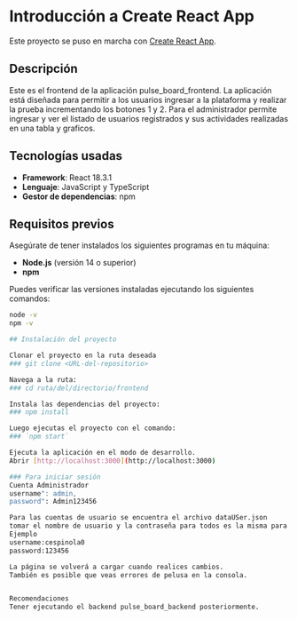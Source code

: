 # Introducción a Create React App

Este proyecto se puso en marcha con [Create React App](https://github.com/facebook/create-react-app).

## Descripción
Este es el frontend de la aplicación pulse_board_frontend. La aplicación está diseñada para permitir a los usuarios ingresar a la plataforma y realizar la prueba incrementando los botones 1 y 2.
Para el administrador permite ingresar y ver el listado de usuarios registrados y sus actividades realizadas en una tabla y graficos.

## Tecnologías usadas
- **Framework**: React 18.3.1
- **Lenguaje**: JavaScript y TypeScript
- **Gestor de dependencias**: npm

## Requisitos previos
Asegúrate de tener instalados los siguientes programas en tu máquina:
- **Node.js** (versión 14 o superior)
- **npm**

Puedes verificar las versiones instaladas ejecutando los siguientes comandos:
```bash
node -v
npm -v

## Instalación del proyecto

Clonar el proyecto en la ruta deseada
### git clone <URL-del-repositorio>

Navega a la ruta:
### cd ruta/del/directorio/frontend

Instala las dependencias del proyecto:
### npm install

Luego ejecutas el proyecto con el comando:
### `npm start`

Ejecuta la aplicación en el modo de desarrollo.
Abrir [http://localhost:3000](http://localhost:3000)

### Para iniciar sesión
Cuenta Administrador
username": admin,
password": Admin123456

Para las cuentas de usuario se encuentra el archivo dataUSer.json
tomar el nombre de usuario y la contraseña para todos es la misma para cualquier usuario.
Ejemplo
username:cespinola0
password:123456

La página se volverá a cargar cuando realices cambios.
También es posible que veas errores de pelusa en la consola.


Recomendaciones
Tener ejecutando el backend pulse_board_backend posteriormente.


